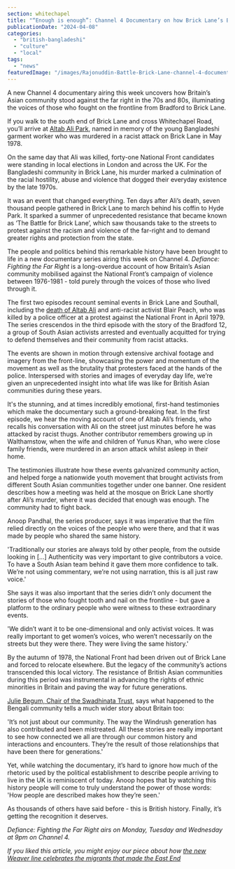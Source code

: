 ```yaml
---
section: whitechapel
title: "“Enough is enough”: Channel 4 Documentary on how Brick Lane’s Bangladeshi community stood up to the National Front"
publicationDate: "2024-04-08"
categories: 
  - "british-bangladeshi"
  - "culture"
  - "local"
tags: 
  - "news"
featuredImage: "/images/Rajonuddin-Battle-Brick-Lane-channel-4-documentary-Fighting-Far-Right.jpg"
---
```


A new Channel 4 documentary airing this week uncovers how Britain’s Asian community stood against the far right in the 70s and 80s, illuminating the voices of those who fought on the frontline from Bradford to Brick Lane.

If you walk to the south end of Brick Lane and cross Whitechapel Road, you’ll arrive at [Altab Ali Park](https://whitechapellondon.co.uk/best-things-to-do-whitechapel/), named in memory of the young Bangladeshi garment worker who was murdered in a racist attack on Brick Lane in May 1978.

On the same day that Ali was killed, forty-one National Front candidates were standing in local elections in London and across the UK. For the Bangladeshi community in Brick Lane, his murder marked a culmination of the racial hostility, abuse and violence that dogged their everyday existence by the late 1970s.

It was an event that changed everything. Ten days after Ali’s death, seven thousand people gathered in Brick Lane to march behind his coffin to Hyde Park. It sparked a summer of unprecedented resistance that became known as ‘The Battle for Brick Lane’, which saw thousands take to the streets to protest against the racism and violence of the far-right and to demand greater rights and protection from the state.

The people and politics behind this remarkable history have been brought to life in a new documentary series airing this week on Channel 4. _Defiance: Fighting the Far Right_ is a long-overdue account of how Britain’s Asian community mobilised against the National Front’s campaign of violence between 1976-1981 - told purely through the voices of those who lived through it.

The first two episodes recount seminal events in Brick Lane and Southall, including the [death of Altab Ali](https://whitechapellondon.co.uk/1978-whitechapel-anti-racism/) and anti-racist activist Blair Peach, who was killed by a police officer at a protest against the National Front in April 1979. The series crescendos in the third episode with the story of the Bradford 12, a group of South Asian activists arrested and eventually acquitted for trying to defend themselves and their community from racist attacks.

The events are shown in motion through extensive archival footage and imagery from the front-line, showcasing the power and momentum of the movement as well as the brutality that protesters faced at the hands of the police. Interspersed with stories and images of everyday day life, we’re given an unprecedented insight into what life was like for British Asian communities during these years.

It's the stunning, and at times incredibly emotional, first-hand testimonies which make the documentary such a ground-breaking feat. In the first episode, we hear the moving account of one of Altab Ali’s friends, who recalls his conversation with Ali on the street just minutes before he was attacked by racist thugs. Another contributor remembers growing up in Walthamstow, when the wife and children of Yunus Khan, who were close family friends, were murdered in an arson attack whilst asleep in their home.

The testimonies illustrate how these events galvanized community action, and helped forge a nationwide youth movement that brought activists from different South Asian communities together under one banner. One resident describes how a meeting was held at the mosque on Brick Lane shortly after Ali’s murder, where it was decided that enough was enough. The community had to fight back.

Anoop Pandhal, the series producer, says it was imperative that the film relied directly on the voices of the people who were there, and that it was made by people who shared the same history.

'Traditionally our stories are always told by other people, from the outside looking in \[...\] Authenticity was very important to give contributors a voice. To have a South Asian team behind it gave them more confidence to talk. We’re not using commentary, we’re not using narration, this is all just raw voice.'

She says it was also important that the series didn’t only document the stories of those who fought tooth and nail on the frontline - but gave a platform to the ordinary people who were witness to these extraordinary events.

'We didn’t want it to be one-dimensional and only activist voices. It was really important to get women’s voices, who weren’t necessarily on the streets but they were there. They were living the same history.'

By the autumn of 1978, the National Front had been driven out of Brick Lane and forced to relocate elsewhere. But the legacy of the community’s actions transcended this local victory. The resistance of British Asian communities during this period was instrumental in advancing the rights of ethnic minorities in Britain and paving the way for future generations.

[Julie Begum, Chair of the Swadhinata Trust](https://romanroadlondon.com/julie-begum-swadhinata-trust-interview/), says what happened to the Bengali community tells a much wider story about Britain too:

'It’s not just about our community. The way the Windrush generation has also contributed and been mistreated. All these stories are really important to see how connected we all are through our common history and interactions and encounters. They’re the result of those relationships that have been there for generations.'

Yet, while watching the documentary, it’s hard to ignore how much of the rhetoric used by the political establishment to describe people arriving to live in the UK is reminiscent of today. Anoop hopes that by watching this history people will come to truly understand the power of those words: 'How people are described makes how they’re seen.'

As thousands of others have said before - this is British history. Finally, it’s getting the recognition it deserves.

_Defiance: Fighting the Far Right airs on Monday, Tuesday and Wednesday at 9pm on Channel 4._

_If you liked this article, you might enjoy our piece about how [the new Weaver line celebrates the migrants that made the East End](https://whitechapellondon.co.uk/london-underground-weaver-line-name-meaning-east-end-textiles/)_

[](https://whitechapellondon.co.uk/london-underground-weaver-line-name-meaning-east-end-textiles/)
